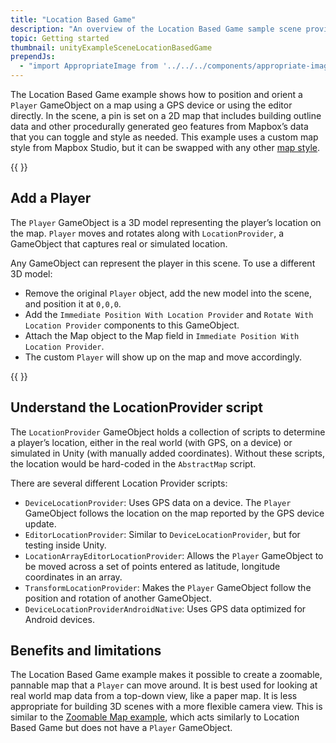 ```yaml
---
title: "Location Based Game"
description: "An overview of the Location Based Game sample scene provided in the Mapbox Maps SDK for Unity."
topic: Getting started
thumbnail: unityExampleSceneLocationBasedGame
prependJs:
  - "import AppropriateImage from '../../../components/appropriate-image';"
---
```


The Location Based Game example shows how to position and orient a `Player` GameObject on a map using a GPS device or using the editor directly.  In the scene, a pin is set on a 2D map that includes building outline data and other procedurally generated geo features from Mapbox’s data that you can toggle and style as needed. This example uses a custom map style from Mapbox Studio, but it can be swapped with any other [map style](https://www.mapbox.com/help/define-style/).

{{
  <AppropriateImage imageId="unityExampleSceneLocationBasedGame" />
}}

## Add a Player

The `Player` GameObject is a 3D model representing the player’s location on the map. `Player` moves and rotates along with `LocationProvider`, a GameObject that captures real or simulated location.

Any GameObject can represent the player in this scene. To use a different 3D model:

- Remove the original `Player` object, add the new model into the scene, and position it at `0,0,0`.
- Add the `Immediate Position With Location Provider` and `Rotate With Location Provider` components to this GameObject.
- Attach the Map object to the Map field in `Immediate Position With Location Provider`.
- The custom `Player` will show up on the map and move accordingly.

{{
<AppropriateImage imageId="unitySdkDocLocationbasedgame" className="block mx-auto" />
}}

## Understand the LocationProvider script

The `LocationProvider` GameObject holds a collection of scripts to determine a player’s location, either in the real world (with GPS, on a device) or simulated in Unity (with manually added coordinates). Without these scripts, the location would be hard-coded in the `AbstractMap` script.

There are several different Location Provider scripts:

- `DeviceLocationProvider`: Uses GPS data on a device. The `Player` GameObject follows the location on the map reported by the GPS device update.
- `EditorLocationProvider`: Similar to `DeviceLocationProvider`, but for testing inside Unity.
- `LocationArrayEditorLocationProvider`: Allows the `Player` GameObject to be moved across a set of points entered as latitude, longitude coordinates in an array.
- `TransformLocationProvider`: Makes the `Player` GameObject follow the position and rotation of another GameObject.
- `DeviceLocationProviderAndroidNative`: Uses GPS data optimized for Android devices.

## Benefits and limitations

The Location Based Game example makes it possible to create a zoomable, pannable map that a `Player` can move around. It is best used for looking at real world map data from a top-down view, like a paper map. It is less appropriate for building 3D scenes with a more flexible camera view. This is similar to the [Zoomable Map example](../zoomable-map), which acts similarly to Location Based Game but does not have a `Player` GameObject.
